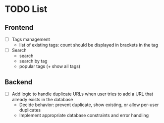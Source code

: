 # TODO List

## Frontend

- [ ] Tags management
  - list of existing tags: count should be displayed in brackets in the tag
- [ ] Search
  - search
  - search by tag
  - popular tags (+ show all tags)

## Backend

- [ ] Add logic to handle duplicate URLs when user tries to add a URL that already exists in the database
  - Decide behavior: prevent duplicate, show existing, or allow per-user duplicates
  - Implement appropriate database constraints and error handling
